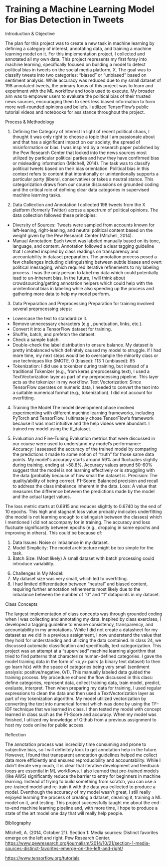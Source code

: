 # Training a Machine Learning Model for Bias Detection in Tweets

Introduction & Objective

The plan for this project was to create a new task in machine learning by defining a category of interest, annotating data, and training a machine learning model on it.  For this implementation project, I collected and annotated all my own data. This project represents my first foray into machine learning, specifically focused on building a model to detect political bias in tweets on the social media platform, X. The goal was to classify tweets into two categories: “biased” or “unbiased” based on sentiment analysis. While accuracy was reduced due to my small dataset of 198 annotated tweets, the primary focus of this project was to learn and experiment with the ML workflow and tools used to execute. My broader aim was to empower users to evaluate the political bias of their trusted news sources, encouraging them to seek less biased information to form more well-rounded opinions and beliefs. I utilized TensorFlow’s public tutorial videos and notebooks for assistance throughout the project.

Process & Methodology
1. Defining the Category of Interest
  In light of recent political chaos, I thought it was only right to choose a topic that I am passionate about and that has a significant impact on our society; the spread of misinformation or bias. I was inspired by a research paper published by the Pew Research Center that looked into the news sources most utilized by particular political parties and how they have confirmed bias or misleading information (Mitchell, 2014). The task was to classify political tweets based on their bias orientation. Political bias in this context refers to content that intentionally or unintentionally supports a particular party (liberal, conservative) or takes a neutral stance. This categorization draws from our course discussions on grounded coding and the critical role of defining clear data categories in supervised machine learning tasks.

2. Data Collection and Annotation
  I collected 198 tweets from the X platform (formerly Twitter) across a spectrum of political opinions. The data collection followed these principles:
- Diversity of Sources: Tweets were sampled from accounts known for left-leaning, right-leaning, and neutral political content based on the weight given by the Pew Research Center (Mitchell, 2014).
- Manual Annotation: Each tweet was labeled manually based on its tone, language, and content. Annotation followed a clear tagging guideline that I created inspired by class readings on transparency and accountability in dataset preparation.
  The annotation process posed a few challenges including distinguishing between subtle biases and overt political messaging, which required iterative refinements to my labeling process. I was the only person to label my data which could potentially lead to un-inherent bias. In the future, I will think about crowdsourcing/getting annotation helpers which could help with the unintentional bias in labeling while also speeding up the process and gathering more data to help my model perform.

3. Data Preparation and Preprocessing
Preparation for training involved several preprocessing steps:
- Lowercase the text to standardize it.
- Remove unnecessary characters (e.g., punctuation, links, etc.).
- Convert it into a TensorFlow dataset for training.
- Shuffle, batch, and prefetch the dataset.
- Check a sample batch.
- Double-check the label distribution to ensure balance.
My dataset is pretty imbalanced which definitely caused my model to struggle. If I had more time, my next steps would be to oversample the minority class or use techniques like SMOTE.
0  (biased):  113
1  (unbiased):  85
- Tokenization: I did use a tokenizer during training, but instead of a traditional Tokenizer (e.g., from keras.preprocessing.text), I used a TextVectorization layer as part of my preprocessing pipeline. This layer acts as the tokenizer in my workflow.
Text Vectorization: Since TensorFlow operates on numeric data, I needed to convert the text into a suitable numerical format (e.g., tokenization).
I did not account for overfitting.


4. Training the Model
  The model development phase involved experimenting with different machine learning frameworks, including PyTorch and TensorFlow. I ultimately chose TensorFlow’s framework because it was most intuitive and the help videos were abundant. I trained my model using the tf_dataset.

5. Evaluation and Fine-Tuning
  Evaluation metrics that were discussed in our course were used to understand my model’s performance:
Accuracy: I assessed the accuracy of the trained model by comparing the predictions it made to some notion of “truth” for those same data points.
My model's accuracy starts around 59% and fluctuates slightly during training, ending at ~58.8%.
Accuracy values around 50-60% suggest that the model is not learning effectively or is struggling with the data (probably because of how small the dataset is.
Precision: The quality/ability of being correct.
F1-Score: Balanced precision and recall to address the class imbalance inherent in the data.
Loss: A value that measures the difference between the predictions made by the model and the actual target values.

The loss metric starts at 0.6915 and reduces slightly to 0.6740 by the end of 10 epochs. This high and stagnant loss value probably indicates underfitting (the model is not learning enough to distinguish between the classes) which I mentioned I did not accompany for in training.
The accuracy and loss fluctuate significantly between epochs (e.g., dropping in some epochs and improving in others). This could be because of:
1) Data Issues: Noise or imbalance in my dataset.
2) Model Simplicity: The model architecture might be too simple for the task.
3) Batch Size: (Most likely) A small dataset with batch processing could introduce variability.

6. Challenges in My Model:
1. My dataset size was very small, which led to overfitting.
2. I had limited differentiation between “neutral” and biased content, requiring further annotation refinements most likely due to the imbalance between the number of “0” and “1” datapoints in my dataset.

Class Concepts

The largest implementation of class concepts was through grounded coding when I was collecting and annotating my data. Inspired by class exercises, I developed a tagging guideline to ensure consistency, transparency, and accountability in my annotations. While I did not create a datasheet for my dataset as we did in a previous assignment, I now understand the value that they hold for understanding and utilizing the data contained. 
In class 24, we discussed automatic classification and specifically, text categorization. This project was an attempt at a “supervised” machine learning algorithm that tried to find patterns that characterize human-defined categories. I gave the model training data in the form of <x,y> pairs (a binary text dataset) to then go learn h(x) with the space of categories being very small (sentiment analysis: positive/negative, 0/1). This manually labeled data guided the training process. My procedure echoed the flow discussed in this class: define categories, represent data, collect training data, train model, predict, evaluate, interpret. 
Then when preparing my data for training, I used regular expressions to clean the data and then used a TextVectorization layer as part of my tokenization algorithm. My model utilized vectorization by converting the text into numerical format which was done by using the TF-IDF technique that we learned in class. I then tested my model with concept learned in class such as the F1-Score and accuracy. When my model was finished, I utliized my knowledge of Github from a previous assignment to host my code online for public access. 

Reflection

The annotation process was incredibly time consuming and prone to subjective bias, so I will definitely look to get annotation help in the future. However, I found that transparent annotation guidelines helped me collect data more efficiently and ensured reproducibility and accountability. 
While I didn’t iterate very much, it is clear that iterative development and feedback loops are essential in ML workflows. I also learned that pre-trained models (like AWS) significantly reduce the barrier to entry for beginners in machine learning. Instead of trying to build something from scratch, you can use a pre-trained model and re-train it with the data you collected to produce a model.
Eventhough the accuracy of my model wasn’t great, I still really enjoyed learning the process of creating a dataset, cleaning it, training a ML model on it, and testing. This project successfully taught me about the end-to-end machine learning pipeline and, with more time, I hope to produce a state of the art model one day that will really help people.


Bibliography

Mitchell, A. (2014, October 21). Section 1: Media sources: Distinct favorites emerge on the left and right. Pew Research Center. https://www.pewresearch.org/journalism/2014/10/21/section-1-media-sources-distinct-favorites-emerge-on-the-left-and-right/ 

https://www.tensorflow.org/tutorials

